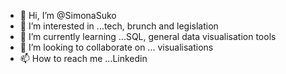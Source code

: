 - 👋 Hi, I’m @SimonaSuko
- 👀 I’m interested in ...tech, brunch and legislation 
- 🌱 I’m currently learning ...SQL, general data visualisation tools 
- 💞️ I’m looking to collaborate on ... visualisations 
- 📫 How to reach me ...Linkedin

<!---
SimonaSuko/SimonaSuko is a ✨ special ✨ repository because its `README.md` (this file) appears on your GitHub profile.
You can click the Preview link to take a look at your changes.
--->
